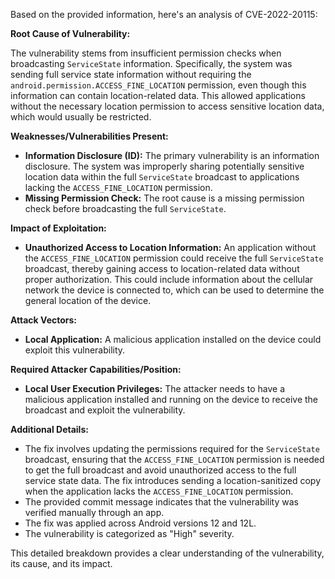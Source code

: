 Based on the provided information, here's an analysis of CVE-2022-20115:

**Root Cause of Vulnerability:**

The vulnerability stems from insufficient permission checks when broadcasting `ServiceState` information. Specifically, the system was sending full service state information without requiring the `android.permission.ACCESS_FINE_LOCATION` permission, even though this information can contain location-related data. This allowed applications without the necessary location permission to access sensitive location data, which would usually be restricted.

**Weaknesses/Vulnerabilities Present:**

*   **Information Disclosure (ID):** The primary vulnerability is an information disclosure. The system was improperly sharing potentially sensitive location data within the full `ServiceState` broadcast to applications lacking the `ACCESS_FINE_LOCATION` permission.
*   **Missing Permission Check:** The root cause is a missing permission check before broadcasting the full `ServiceState`.

**Impact of Exploitation:**

*   **Unauthorized Access to Location Information:** An application without the `ACCESS_FINE_LOCATION` permission could receive the full `ServiceState` broadcast, thereby gaining access to location-related data without proper authorization. This could include information about the cellular network the device is connected to, which can be used to determine the general location of the device.

**Attack Vectors:**

*   **Local Application:** A malicious application installed on the device could exploit this vulnerability.

**Required Attacker Capabilities/Position:**

*   **Local User Execution Privileges:** The attacker needs to have a malicious application installed and running on the device to receive the broadcast and exploit the vulnerability.

**Additional Details:**

* The fix involves updating the permissions required for the `ServiceState` broadcast, ensuring that the `ACCESS_FINE_LOCATION` permission is needed to get the full broadcast and avoid unauthorized access to the full service state data. The fix introduces sending a location-sanitized copy when the application lacks the `ACCESS_FINE_LOCATION` permission.
*   The provided commit message indicates that the vulnerability was verified manually through an app.
*   The fix was applied across Android versions 12 and 12L.
* The vulnerability is categorized as "High" severity.

This detailed breakdown provides a clear understanding of the vulnerability, its cause, and its impact.